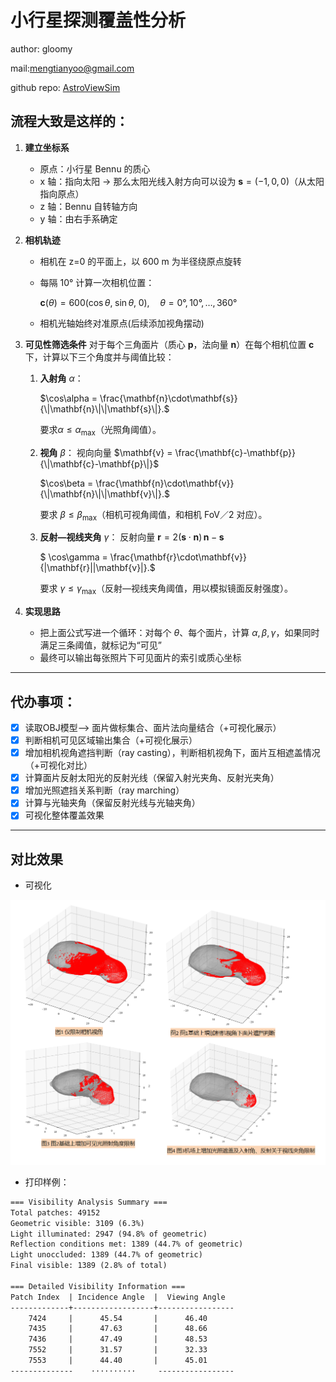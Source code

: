 # 小行星探测覆盖性分析

author: gloomy

mail:mengtianyoo@gmail.com

github repo: [AstroViewSim](https://github.com/mengtianyoo/AstroViewSim)

## 流程大致是这样的：

1. **建立坐标系**

   - 原点：小行星 Bennu 的质心
   - x 轴：指向太阳 → 那么太阳光线入射方向可以设为 $\mathbf{s} = (-1, 0, 0)$（从太阳指向原点）
   - z 轴：Bennu 自转轴方向
   - y 轴：由右手系确定
2. **相机轨迹**

   - 相机在 z=0 的平面上，以 600 m 为半径绕原点旋转
   - 每隔 10° 计算一次相机位置：

     $\mathbf{c}(\theta) = 600 \bigl(\cos\theta,\;\sin\theta,\;0\bigr),\quad \theta=0°,10°,\dots,360°$
   - 相机光轴始终对准原点(后续添加视角摆动)
3. **可见性筛选条件**
   对于每个三角面片（质心 $\mathbf{p}$，法向量 $\mathbf{n}$）在每个相机位置 $\mathbf{c}$ 下，计算以下三个角度并与阈值比较：

   1. **入射角** $\alpha$：

      $\cos\alpha = \frac{\mathbf{n}\cdot\mathbf{s}}{\|\mathbf{n}\|\|\mathbf{s}\|}.$

      要求$⁡\alpha \le \alpha_{\max}$（光照角阈值）。
   2. **视角** $\beta$：
      视向向量 $\mathbf{v} = \frac{\mathbf{c}-\mathbf{p}}{\|\mathbf{c}-\mathbf{p}\|}$

      $\cos\beta = \frac{\mathbf{n}\cdot\mathbf{v}}{\|\mathbf{n}\|\|\mathbf{v}\|}.$

      要求 $\beta \le \beta_{\max}$（相机可视角阈值，和相机 FoV／2 对应）。
   3. **反射—视线夹角** $\gamma$：
      反射向量 $\mathbf{r} = 2(\mathbf{s}\cdot\mathbf{n})\,\mathbf{n} - \mathbf{s}$

      $ \cos\gamma = \frac{\mathbf{r}\cdot\mathbf{v}}{\|\mathbf{r}\|\|\mathbf{v}\|}.$

      要求 $⁡\gamma \le \gamma_{\max}$（反射—视线夹角阈值，用以模拟镜面反射强度）。
4. **实现思路**

   - 把上面公式写进一个循环：对每个 $\theta$、每个面片，计算 $\alpha,\beta,\gamma$，如果同时满足三条阈值，就标记为“可见”
   - 最终可以输出每张照片下可见面片的索引或质心坐标

---

## 代办事项：

- [X] 读取OBJ模型--> 面片做标集合、面片法向量结合（+可视化展示）
- [X] 判断相机可见区域输出集合（+可视化展示）
- [X] 增加相机视角遮挡判断（ray casting），判断相机视角下，面片互相遮盖情况（+可视化对比）
- [X] 计算面片反射太阳光的反射光线（保留入射光夹角、反射光夹角）
- [X] 增加光照遮挡关系判断（ray marching）
- [X] 计算与光轴夹角（保留反射光线与光轴夹角）
- [X] 可视化整体覆盖效果

---

## 对比效果

- 可视化

![1747984987316](image/README/1747984987316.png)

- 打印样例：

```txt
=== Visibility Analysis Summary ===
Total patches: 49152
Geometric visible: 3109 (6.3%)
Light illuminated: 2947 (94.8% of geometric)
Reflection conditions met: 1389 (44.7% of geometric)
Light unoccluded: 1389 (44.7% of geometric)
Final visible: 1389 (2.8% of total)

=== Detailed Visibility Information ===
Patch Index  | Incidence Angle  |  Viewing Angle  
-------------+------------------+-----------------
    7424     |      45.54       |      46.40  
    7435     |      47.63       |      48.66  
    7436     |      47.49       |      48.53  
    7552     |      31.57       |      32.33  
    7553     |      44.40       |      45.01   
--------------    ··········     -----------------
```
